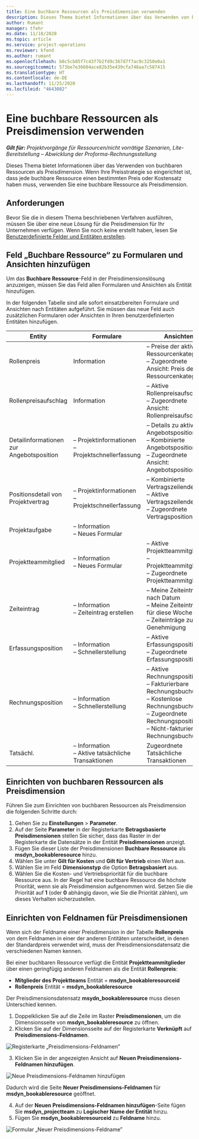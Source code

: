 ```yaml
---
title: Eine buchbare Ressourcen als Preisdimension verwenden
description: Dieses Thema bietet Informationen über das Verwenden von buchbaren Ressourcen als Preisdimension.
author: Rumant
manager: tfehr
ms.date: 11/18/2020
ms.topic: article
ms.service: project-operations
ms.reviewer: kfend
ms.author: rumant
ms.openlocfilehash: b0c5cb85f7c43f7b2fd9c367d7f7ac9c3250e0a1
ms.sourcegitcommit: 573be7e36604ace82b35e439cfa748aa7c587415
ms.translationtype: HT
ms.contentlocale: de-DE
ms.lasthandoff: 11/25/2020
ms.locfileid: "4643082"
---
```

# <a name="use-a-bookable-resource-as-a-pricing-dimension"></a>Eine buchbare Ressourcen als Preisdimension verwenden

 _**Gilt für:** Projektvorgänge für Ressourcen/nicht vorrätige Szenarien, Lite-Bereitstellung – Abwicklung der Proforma-Rechnungsstellung_ 

Dieses Thema bietet Informationen über das Verwenden von buchbaren Ressourcen als Preisdimension. Wenn Ihre Preisstrategie so eingerichtet ist, dass jede buchbare Ressource einen bestimmten Preis oder Kostensatz haben muss, verwenden Sie eine buchbare Ressource als Preisdimension.

## <a name="prerequisites"></a>Anforderungen
Bevor Sie die in diesem Thema beschriebenen Verfahren ausführen, müssen Sie über eine neue Lösung für die Preisdimension für Ihr Unternehmen verfügen. Wenn Sie noch keine erstellt haben, lesen Sie [Benutzerdefinierte Felder und Entitäten erstellen](../pricing-costing/create-custom-fields-entities-pricing-dimensions.md).

## <a name="add-the-bookable-resource-field-to-forms-and-views"></a>Feld „Buchbare Ressource“ zu Formularen und Ansichten hinzufügen
Um das **Buchbare Ressource**-Feld in der Preisdimensionslösung anzuzeigen, müssen Sie das Feld allen Formularen und Ansichten als Entität hinzufügen.

In der folgenden Tabelle sind alle sofort einsatzbereiten Formulare und Ansichten nach Entitäten aufgeführt. Sie müssen das neue Feld auch zusätzlichen Formularen oder Ansichten in Ihren benutzerdefinierten Entitäten hinzufügen.

|   Entity        | Formulare   |Ansichten        |
| ------------------------------|---------------------------------|----------------------------------|
|  Rollenpreis| Information | – Preise der aktiven Ressourcenkategorie<br> – Zugeordnete Ansicht: Preis der Ressourcenkategorie |
|  Rollenpreisaufschlag| Information| – Aktive Rollenpreisaufschläge<br>– Zugeordnete Ansicht: Rollenpreisaufschlag |
|  Detailinformationen zur Angebotsposition| – Projektinformationen<br>– Projektschnellerfassung| – Details zu aktiver Angebotsposition<br>– Kombinierte Angebotspositionen<br>– Zugeordnete Ansicht: Angebotsposition |
|  Positionsdetail von Projektvertrag| – Projektinformationen<br>– Projektschnellerfassung| – Kombinierte Vertragszeilendetails<br>– Aktive Vertragszeilendetails<br>– Zugeordnete Vertragspositionsdetail |
|  Projektaufgabe| – Information<br>– Neues Formular| &nbsp; |
|  Projektteammitglied| – Information<br>– Neues Formular| – Aktive Projektteammitglieder<br>– Projektteammitglieder<br>– Zugeordnete Projektteammitglieder |
|  Zeiteintrag| – Information<br>– Zeiteintrag erstellen| – Meine Zeiteinträge nach Datum<br>– Meine Zeiteinträge für diese Woche<br>– Zeiteinträge zur Genehmigung|
|  Erfassungsposition| – Information<br>– Schnellerstellung| – Aktive Erfassungspositionen<br>– Zugeordnete Erfassungsposition |
|  Rechnungsposition| – Information<br>– Schnellerstellung| – Aktive Rechnungspositionen<br>– Fakturierbare Rechnungsbuchungen<br>– Kostenlose Rechnungsbuchungen<br>– Zugeordnete Rechnungsposition <br>– Nicht-fakturierbare Rechnungsbuchungen|
|  Tatsächl.| – Information<br>– Aktive tatsächliche Transaktionen| Zugeordnete Tatsächliche Transaktionen |

## <a name="set-up-a-bookable-resource-as-a-pricing-dimension"></a>Einrichten von buchbaren Ressourcen als Preisdimension
Führen Sie zum Einrichten von buchbaren Ressourcen als Preisdimension die folgenden Schritte durch:

1. Gehen Sie zu **Einstellungen** > **Parameter**. 
2. Auf der Seite **Parameter** in der Registerkarte **Betragsbasierte Preisdimensionen** stellen Sie sicher, dass das Raster in der Registerkarte die Datensätze in der Entität **Preisdimensionen** anzeigt. 
2. Fügen Sie dieser Liste der Preisdimensionen **Buchbare Ressource** als **msdyn_bookableresource** hinzu. 
3. Wählen Sie unter **Gilt für Kosten** und **Gilt für Vertrieb** einen Wert aus.
4. Wählen Sie im Feld **Dimensionstyp** die Option **Betragsbasiert** aus. 
5. Wählen Sie die Kosten- und Vertriebspriorität für die buchbare Ressource aus. In der Regel hat eine buchbare Ressource die höchste Priorität, wenn sie als Preisdimension aufgenommen wird. Setzen Sie die Priorität auf **1** (oder **0** abhängig davon, wie Sie die Priorität zählen), um dieses Verhalten sicherzustellen.

## <a name="set-up-pricing-dimension-field-names"></a>Einrichten von Feldnamen für Preisdimensionen

Wenn sich der Feldname einer Preisdimension in der Tabelle **Rollenpreis** von dem Feldnamen in einer der anderen Entitäten unterscheidet, in denen der Standardpreis verwendet wird, muss der Preisdimensionsdatensatz die verschiedenen Namen kennen.  

Bei einer buchbaren Ressource verfügt die Entität **Projektteammitglieder** über einen geringfügig anderen Feldnamen als die Entität **Rollenpreis**: 

 - **Mitglieder des Projektteams** Entität = **msdyn_bookableresourceid**
 - **Rollenpreis** Entität = **msdyn_bookableresource**

Der Preisdimensionsdatensatz **msydn_bookableresource** muss diesen Unterschied kennen.

1. Doppelklicken Sie auf die Zeile im Raster **Preisdimensionen**, um die Dimensionsseite von **msdyn_bookableresource** zu öffnen.
2. Klicken Sie auf der Dimensionsseite auf der Registerkarte **Verknüpft** auf **Preisdimensions-Feldnamen**.

  ![Registerkarte „Preisdimensions-Feldnamen”](media/PD-fieldname.png)

3. Klicken Sie in der angezeigten Ansicht auf **Neuen Preisdimensions-Feldnamen hinzufügen**.

  ![Neue Preisdimensions-Feldnamen hinzufügen](media/Add-NewPD-fieldname.png)

  Dadurch wird die Seite **Neuer Preisdimensions-Feldnamen** für **msdyn_bookableresource** geöffnet. 

4. Auf der **Neuen Preisdimensions-Feldnamen hinzufügen**-Seite fügen Sie **msdyn_projectteam** zu **Logischer Name der Entität** hinzu.
5. Fügen Sie **msdyn_bookableresourceid** zu **Feldname** hinzu.

 ![Formular „Neuer Preisdimensions-Feldname”](media/PD-fieldname-Added.png)
